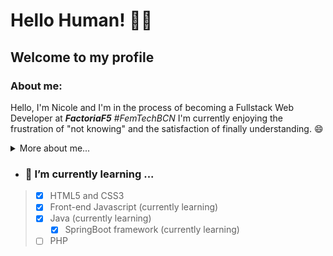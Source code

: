 # Hello Human! 👋👾
## Welcome to my profile

### About me:
Hello, I'm Nicole and I'm in the process of becoming a Fullstack Web Developer at ***FactoriaF5*** *#FemTechBCN* 
I'm currently enjoying the frustration of "not knowing" and the satisfaction of finally understanding. 😄

<details>
  <summary>More about me...</summary>
  <p>When I was in 5th grade, I learned a great lesson from my maths teacher and applied it to my everyday life up until now.
 He gave us a paper with a bunch of excercises and I noticed these paragraphs with a huge blank space for us fill with words
 "Problem", "Solution" and "Answer". </p>
 <p>And yeah, ever since that day, I applied this method "find the problem", "search for solutions", 
 "share the best and simplified answer" 
 and now here I am! Learning how to code! 😳 </p>
</details>

- ### 🌱 I’m currently learning ...
> - [x] HTML5 and CSS3 
> - [x] Front-end Javascript (currently learning)
> - [x] Java (currently learning)
>    - [x] SpringBoot framework (currently learning)
> - [ ] PHP

